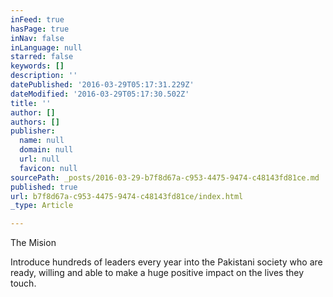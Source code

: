 ```yaml
---
inFeed: true
hasPage: true
inNav: false
inLanguage: null
starred: false
keywords: []
description: ''
datePublished: '2016-03-29T05:17:31.229Z'
dateModified: '2016-03-29T05:17:30.502Z'
title: ''
author: []
authors: []
publisher:
  name: null
  domain: null
  url: null
  favicon: null
sourcePath: _posts/2016-03-29-b7f8d67a-c953-4475-9474-c48143fd81ce.md
published: true
url: b7f8d67a-c953-4475-9474-c48143fd81ce/index.html
_type: Article

---
```

The Mision

Introduce hundreds of leaders every year into the Pakistani society who are ready, willing and able to make a huge positive impact on the lives they touch.
